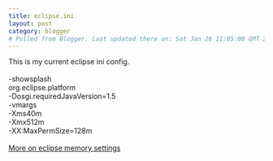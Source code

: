 ```yaml
---
title: eclipse.ini
layout: post
category: blogger
# Pulled from Blogger. Last updated there on: Sat Jan 26 11:05:00 GMT 2008
---
```

This is my current eclipse ini config.<br /><br />-showsplash<br />org.eclipse.platform<br />-Dosgi.requiredJavaVersion=1.5<br />-vmargs<br />-Xms40m<br />-Xmx512m<br />-XX:MaxPermSize=128m<br /><br /><a href="http://blog.xam.dk/archives/68-Eclipse-and-memory-settings.html">More on eclipse memory settings</a>
